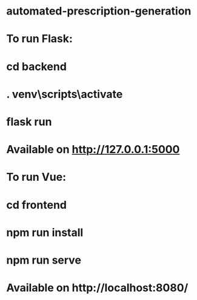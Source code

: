 # automated-prescription-generation

# To run Flask:
# cd backend
# . venv\scripts\activate 
# flask run
# Available on http://127.0.0.1:5000

# To run Vue:
# cd frontend
# npm run install
# npm run serve
# Available on http://localhost:8080/
